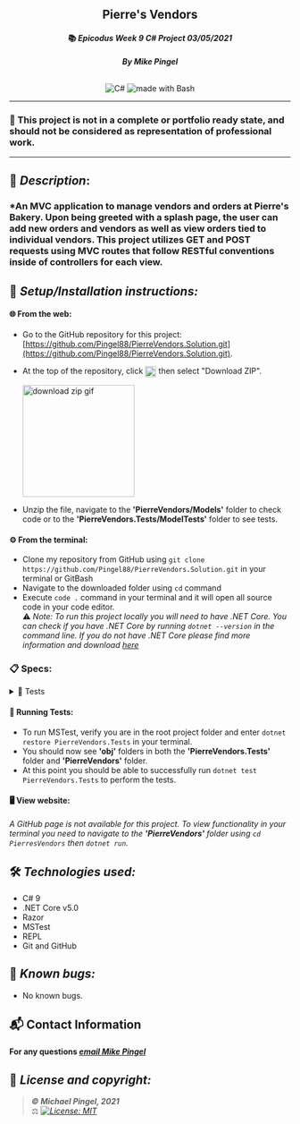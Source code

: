 ## <div align="center">Pierre's Vendors</div>
#### <div align="center">📚 *Epicodus Week 9 C# Project 03/05/2021* </div> 
***<p align="center">By Mike Pingel***</p>   
<p align="center">
<br>

<img alt="C#" src="https://img.shields.io/badge/c%23%20-%23239120.svg?&style=for-the-badge&logo=c-sharp&logoColor=white"/>
<img alt="made with Bash" src="https://img.shields.io/badge/Made%20with-Bash-1f425f.svg"/>
</p>

___
### 📇 This project is not in a complete or portfolio ready state, and should not be considered as representation of professional work.
___
## 🚩 *Description*:    
### *An MVC application to manage vendors and orders at Pierre's Bakery. Upon being greeted with a splash page, the user can add new orders and vendors as well as view orders tied to individual vendors. This project utilizes GET and POST requests using MVC routes that follow RESTful conventions inside of controllers for each view.


## 🔧 *Setup/Installation instructions:*
#### 🌐 From the web:
* Go to the GitHub repository for this project: [https://github.com/Pingel88/PierreVendors.Solution.git](https://github.com/Pingel88/PierreVendors.Solution.git).
* At the top of the repository, click <img src="https://i.imgur.com/Ej9Dphm.png" alt="Code Button" height="20" align="center" /> then select "Download ZIP".

  <img src="https://i.imgur.com/tZKvGne.gif" alt="download zip gif" height="200"/>
* Unzip the file, navigate to the **'PierreVendors/Models'** folder to check code or to the **'PierreVendors.Tests/ModelTests'** folder to see tests.
#### ⚙️ From the terminal: 
* Clone my repository from GitHub using `git clone https://github.com/Pingel88/PierreVendors.Solution.git` in your terminal or GitBash
* Navigate to the downloaded folder using `cd` command
* Execute `code .` command in your terminal and it will open all source code in your code editor.    
⚠️ *Note: To run this project locally you will need to have .NET Core. You can check if you have .NET Core by running `dotnet --version` in the command line. If you do not have .NET Core please find more information and download [here](https://dotnet.microsoft.com/download/dotnet)*
### 📋 Specs:
<details>
<summary>🚥 Tests</summary>

| # | Behavior | Input |  Output | Complete |
| :------------- | :------------- | :------------- | :------------ | :-------------: |
| 01 | Creates a new instance of Order named newOrder| `new Order()` | newOrder | ✅ |
| 02 | Returns the instanced Order's Title property when given a string of "Bread" | `newOrder.Title` | "Bread" | ✅ |
| 03 | Returns the instanced Order's Description property when given a string of "10 loaves of bread" | `newOrder.Description` | "10 loaves of bread" | ✅ |
| 04 | Returns the instanced Order's Price property when given an integer of 50 | `newOrder.Price` | 50 | ✅ |
| 05 | Returns the instanced Order's Date property when given a string of "03/05/2021" | `newOrder.Date` | "03/05/2021" | ❌ |
| 06 | Returns an empty list when no instances Order are created | `Order.GetAll()` | { } | ❌ |
| 07 | Returns a list of all instances of Order when given Orders newOrderA and newOrderB | `Order.GetAll()` | { newOrderA, newOrderB } | ❌ |
| 08 | Returns the instanced Order's Id property based on its position in the list of all instances of Order when given Orders newOrderA and newOrderB | `newOrderB.Id` | 2 | ❌ |
| 09 | Returns the instanced Order when given Orders newOrderA and newOrderB | `Order.Find(2)` | newOrderB | ❌ |
| 10 | Creates a new instance of Vendor named newVendor | `new Vendor()` | newVendor | ❌ |
| 11 | Returns the instanced Vendor's Name property when given a string of "Brad's Butter Emporium" | `newVendor.Name` | "Brad's Butter Emporium" | ❌ |
| 12 | Returns the instanced Vendor's Description property when given a string of "Typically buys a lot of bread to butter" | `newVendor.Description` | "Typically buys a lot of bread to butter" | ❌ |
| 13 | Returns an empty list when no instances of Vendor are created | `Vendor.GetAll()` | { } | ❌ |
| 14 | Returns a list of all instances of Vendor when given Vendors newVendorA and newVendorB | `Vendor.GetAll()` | { newVendorA, newVendorB } | ❌ |
| 15 | Returns the instanced Vendor's Id property based on its position in the list of all instances of Vendor when given Vendors newVendorA and newVendorB | `newVendorB.Id` | 2 | ❌ |
| 16 | Returns the instanced Vendor when given Vendors newVendorA and newVendorB | `Vendor.Find(2)` | newVendorB | ❌ |
| 17 | Returns an empty list when no instances of Order are added to an instance of Vendor | `newVendor.Orders` | { } | ❌ |
| 18 | Returns a list of instances of Order that are added to an instance of Vendor when given newOrderA and newOrderB | `newVendor.Orders` | { newOrderA, newOrderB } | ❌ |
</details>



#### 🏁 Running Tests:
* To run MSTest, verify you are in the root project folder and enter `dotnet restore PierreVendors.Tests` in your terminal.
* You should now see **'obj'** folders in both the **'PierreVendors.Tests'** folder and **'PierreVendors'** folder.
* At this point you should be able to successfully run `dotnet test PierreVendors.Tests` to perform the tests.

####  🖥️ View website:
*A GitHub page is not available for this project. To view functionality in your terminal you need to navigate to the **'PierreVendors'** folder using `cd PierresVendors` then `dotnet run`.*

## 🛠️ *Technologies used:*
* C# 9
* .NET Core v5.0
* Razor
* MSTest
* REPL
* Git and GitHub

## 🐛 *Known bugs:*
  * No known bugs.

## 📬 Contact Information
#### For any questions *[email Mike Pingel](mailto:mdpingel+github@gmail.com?subject=[GitHub]Epicodus%20Project%20-%20PierreVendors.Solution)*



## 📘 *License and copyright:*

> ***© Michael Pingel, 2021***  
> ⚖️ *[![License: MIT](https://img.shields.io/badge/License-MIT-yellow.svg)](https://opensource.org/licenses/MIT)*